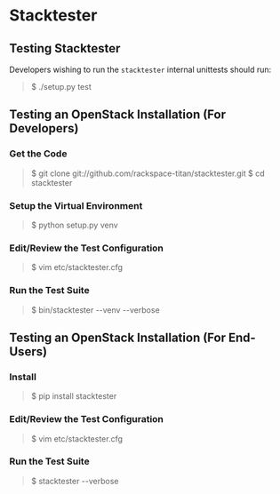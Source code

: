 Stacktester
===========
<Insert a description of what the Stacktester project is here.>


Testing Stacktester
-------------------
Developers wishing to run the `stacktester` internal unittests should run:
> $ ./setup.py test


Testing an OpenStack Installation (For Developers)
--------------------------------------------------

### Get the Code
> $ git clone git://github.com/rackspace-titan/stacktester.git
> $ cd stacktester

### Setup the Virtual Environment
> $ python setup.py venv

### Edit/Review the Test Configuration
> $ vim etc/stacktester.cfg

### Run the Test Suite
> $ bin/stacktester --venv --verbose


Testing an OpenStack Installation (For End-Users)
-------------------------------------------------

### Install
> $ pip install stacktester

### Edit/Review the Test Configuration
> $ vim etc/stacktester.cfg

### Run the Test Suite
> $ stacktester --verbose



